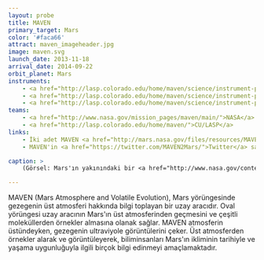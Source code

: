```yaml
---
layout: probe
title: MAVEN
primary_target: Mars
color: '#faca66'
attract: maven_imageheader.jpg
image: maven.svg
launch_date: 2013-11-18
arrival_date: 2014-09-22
orbit_planet: Mars
instruments:
    - <a href="http://lasp.colorado.edu/home/maven/science/instrument-package/">güneş rüzgarı ve iyonosfer sensörleri</a>
    - <a href="http://lasp.colorado.edu/home/maven/science/instrument-package/ngims/">spektrometre</a>
    - <a href="http://lasp.colorado.edu/home/maven/science/instrument-package/iuvs/">ultraviyole spektograf</a>
teams:
    - <a href="http://www.nasa.gov/mission_pages/maven/main/">NASA</a>
    - <a href="http://lasp.colorado.edu/home/maven/">CU/LASP</a>
links:
    - İki adet MAVEN <a href="http://mars.nasa.gov/files/resources/MAVEN_MSL_coloring_sheet.pdf">boyama kitabı</a> <a href="http://mars.nasa.gov/files/resources/MAVEN_at_Mars_coloring_sheet.pdf">kağıdı</a>
    - MAVEN'in <a href="https://twitter.com/MAVEN2Mars/">Twitter</a> sayfası

caption: >
    (Görsel: Mars'ın yakınındaki bir <a href="http://www.nasa.gov/content/goddard/maven-ultraviolet-image-of-comet-siding-spring-s-hydrogen-coma/">kuyrukluyıldızı saran hidrojenin</a> MAVEN tarafından çekilmiş ultraviyole görüntüsü, Laboratory for Atmospheric and Space Physics, University of Colorado; NASA)

---
```

MAVEN (Mars Atmosphere and Volatile Evolution), Mars yörüngesinde gezegenin üst atmosferi hakkında bilgi toplayan bir uzay aracıdır. Oval yörüngesi uzay aracının Mars'ın üst atmosferinden geçmesini ve çeşitli moleküllerden örnekler almasına olanak sağlar. MAVEN atmosferin üstündeyken, gezegenin ultraviyole görüntülerini çeker. Üst atmosferden örnekler alarak ve görüntüleyerek, biliminsanları Mars'ın ikliminin tarihiyle ve yaşama uygunluğuyla ilgili birçok bilgi edinmeyi amaçlamaktadır.
